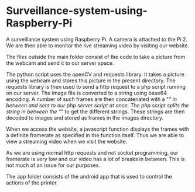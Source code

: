 # Surveillance-system-using-Raspberry-Pi
A surveillance system using Raspberry Pi. A camera is attached to the Pi 2. We are then able to monitor the live streaming video by visiting our website.

The files outside the main folder consist of the code to take a picture from the webcam and send it to our server space.

The python script uses the openCV and requests library. It takes a picture using the webcam and stores this picture in the present directory. The requests library is then used to send a http request to a php script running on our server. The image file is converted to a string using base64 encoding. A number of such frames are then concatenated with a "*" in between and sent to our php server script at once. The php script splits the string in between the "*" to get the different strings. These strings are then decoded to images and stored as frames in the images directory.

When we access the website, a javascript function displays the frames with a definite framerate as specified in the function itself. Thus we are able to view a streaming video when we visit the website.

As we are using normal http requests and not socket programming, our framerate is very low and our video has a lot of breaks in between. This is not much of an issue for our purposes.

The app folder consists of the android app that is used to control the actions of the printer. 
